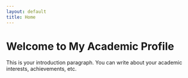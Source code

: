 ```yaml
---
layout: default
title: Home
---
```


# Welcome to My Academic Profile

This is your introduction paragraph. You can write about your academic interests, achievements, etc.
